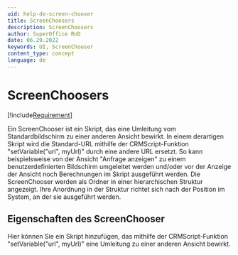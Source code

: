 ```yaml
---
uid: help-de-screen-chooser
title: ScreenChoosers
description: ScreenChoosers
author: SuperOffice RnD
date: 06.29.2022
keywords: UI, ScreenChooser
content_type: concept
language: de
---
```


# ScreenChoosers

[!include[Requirement](../../../learn/includes/req-expander-services.md)]

Ein ScreenChooser ist ein Skript, das eine Umleitung vom Standardbildschirm zu einer anderen Ansicht bewirkt. In einem derartigen Skript wird die Standard-URL mithilfe der CRMScript-Funktion "setVariable("url", myUrl)" durch eine andere URL ersetzt. So kann beispielsweise von der Ansicht "Anfrage anzeigen" zu einem benutzerdefinierten Bildschirm umgeleitet werden und/oder vor der Anzeige der Ansicht noch Berechnungen im Skript ausgeführt werden. Die ScreenChooser werden als Ordner in einer hierarchischen Struktur angezeigt. Ihre Anordnung in der Struktur richtet sich nach der Position im System, an der sie ausgeführt werden.

## Eigenschaften des ScreenChooser

Hier können Sie ein Skript hinzufügen, das mithilfe der CRMScript-Funktion "setVariable("url", myUrl)" eine Umleitung zu einer anderen Ansicht bewirkt.

